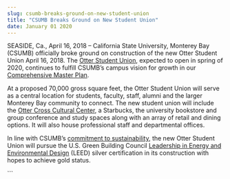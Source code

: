 ```yaml
---
slug: csumb-breaks-ground-on-new-student-union
title: "CSUMB Breaks Ground on New Student Union"
date: January 01 2020
---
```


 
<p>
  SEASIDE, Ca., April 16, 2018 – California State University, Monterey Bay
  (CSUMB) officially broke ground on construction of the new Otter Student Union
  April 16, 2018. The
  <a href="https://csumb.edu/osu/student-union-project">Otter Student Union</a>,
  expected to open in spring of 2020, continues to fulfill CSUMB’s campus vision
  for growth in our
  <a href="https://csumb.edu/campusplanning/2007-campus-master-plan-2016"
    >Comprehensive Master Plan</a
  >.
</p>
<p>
  At a proposed 70,000 gross square feet, the Otter Student Union will serve as
  a central location for students, faculty, staff, alumni and the larger
  Monterey Bay community to connect. The new student union will include the
  <a href="https://csumb.edu/oc3">Otter Cross Cultural Center</a>, a Starbucks,
  the university bookstore and group conference and study spaces along with an
  array of retail and dining options. It will also house professional staff and
  departmental offices.
</p>
<p>
  In line with CSUMB’s
  <a href="https://csumb.edu/sustainability">commitment to sustainability</a>,
  the new Otter Student Union will pursue the U.S. Green Building Council
  <a href="https://new.usgbc.org/leed"
    >Leadership in Energy and Environmental Design</a
  >
  (LEED) silver certification in its construction with hopes to achieve gold
  status.
</p>
```
